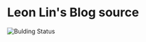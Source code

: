 # Leon Lin's Blog source

![Bulding Status](https://travis-ci.com/leon-can-write/hexo-blogs.svg?branch=master)